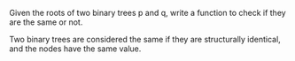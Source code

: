 Given the roots of two binary trees p and q, write a function to check if they are the same or not.

Two binary trees are considered the same if they are structurally identical, and the nodes have the same value.
